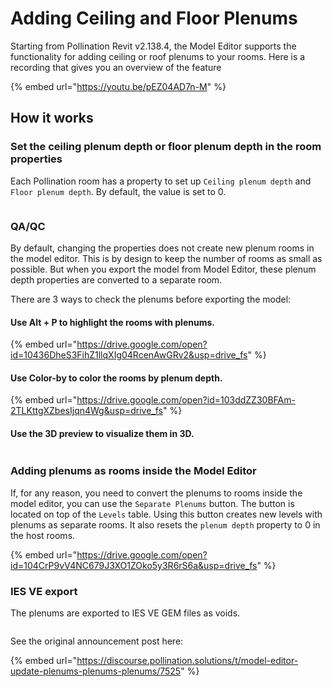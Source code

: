 # Adding Ceiling and Floor Plenums

Starting from Pollination Revit v2.138.4, the Model Editor supports the functionality for adding ceiling or roof plenums to your rooms. Here is a recording that gives you an overview of the feature

{% embed url="https://youtu.be/pEZ04AD7n-M" %}

## How it works

### Set the ceiling plenum depth or floor plenum depth in the room properties

Each Pollination room has a property to set up `Ceiling plenum depth` and `Floor plenum depth`. By default, the value is set to 0.

<figure><img src="https://discourse.pollination.solutions/uploads/default/original/2X/d/d94f31cc878eacf33552bbab498f1b82290d66f8.png" alt=""><figcaption></figcaption></figure>

### QA/QC

By default, changing the properties does not create new plenum rooms in the model editor. This is by design to keep the number of rooms as small as possible. But when you export the model from Model Editor, these plenum depth properties are converted to a separate room.

There are 3 ways to check the plenums before exporting the model:

#### Use Alt + P to highlight the rooms with plenums.

{% embed url="https://drive.google.com/open?id=10436DheS3FihZ1llqXIg04RcenAwGRv2&usp=drive_fs" %}

#### Use Color-by to color the rooms by plenum depth.

{% embed url="https://drive.google.com/open?id=103ddZZ30BFAm-2TLKttgXZbesIjqn4Wg&usp=drive_fs" %}

#### Use the 3D preview to visualize them in 3D.

<figure><img src="https://discourse.pollination.solutions/uploads/default/original/2X/7/752a3ef091a3543cb2cd7f9b3d374c2148000bb5.png" alt=""><figcaption></figcaption></figure>

### Adding plenums as rooms inside the Model Editor

If, for any reason, you need to convert the plenums to rooms inside the model editor, you can use the `Separate Plenums` button. The button is located on top of the `Levels` table. Using this button creates new levels with plenums as separate rooms. It also resets the `plenum depth` property to 0 in the host rooms.

{% embed url="https://drive.google.com/open?id=104CrP9vV4NC679J3XO1ZOko5y3R6rS6a&usp=drive_fs" %}

### IES VE export

The plenums are exported to IES VE GEM files as voids.

<figure><img src="https://discourse.pollination.solutions/uploads/default/original/2X/2/2f33d677effa82232be051e9bd65d1d7278d026e.png" alt=""><figcaption></figcaption></figure>

See the original announcement post here:

{% embed url="https://discourse.pollination.solutions/t/model-editor-update-plenums-plenums-plenums/7525" %}

